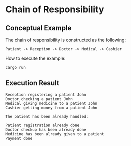 # Chain of Responsibility

## Conceptual Example

The chain of responsibility is constructed as the following:

```
Patient -> Reception -> Doctor -> Medical -> Cashier
```

How to execute the example:

```bash
cargo run
```

## Execution Result

```
Reception registering a patient John
Doctor checking a patient John
Medical giving medicine to a patient John
Cashier getting money from a patient John

The patient has been already handled:

Patient registration already done
Doctor checkup has been already done
Medicine has been already given to a patient
Payment done
```